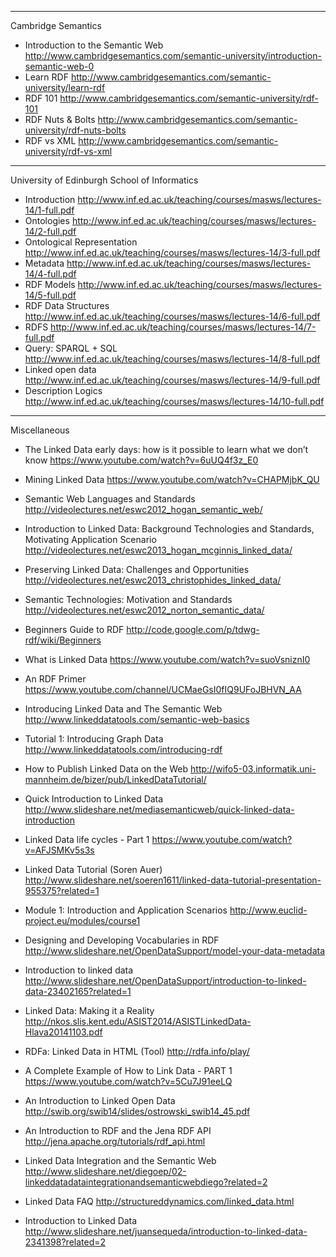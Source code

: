----------------------------------------------------------------------
Cambridge Semantics
*  Introduction to the Semantic Web
   http://www.cambridgesemantics.com/semantic-university/introduction-semantic-web-0
*  Learn RDF
   http://www.cambridgesemantics.com/semantic-university/learn-rdf
*  RDF 101
   http://www.cambridgesemantics.com/semantic-university/rdf-101
*  RDF Nuts & Bolts
   http://www.cambridgesemantics.com/semantic-university/rdf-nuts-bolts
*  RDF vs XML
   http://www.cambridgesemantics.com/semantic-university/rdf-vs-xml

----------------------------------------------------------------------
University of Edinburgh School of Informatics
*  Introduction	
   http://www.inf.ed.ac.uk/teaching/courses/masws/lectures-14/1-full.pdf
*  Ontologies
   http://www.inf.ed.ac.uk/teaching/courses/masws/lectures-14/2-full.pdf 
*  Ontological Representation
   http://www.inf.ed.ac.uk/teaching/courses/masws/lectures-14/3-full.pdf
*  Metadata
   http://www.inf.ed.ac.uk/teaching/courses/masws/lectures-14/4-full.pdf
*  RDF Models
   http://www.inf.ed.ac.uk/teaching/courses/masws/lectures-14/5-full.pdf
*  RDF Data Structures
   http://www.inf.ed.ac.uk/teaching/courses/masws/lectures-14/6-full.pdf
*  RDFS
   http://www.inf.ed.ac.uk/teaching/courses/masws/lectures-14/7-full.pdf
*  Query: SPARQL + SQL	
   http://www.inf.ed.ac.uk/teaching/courses/masws/lectures-14/8-full.pdf
*  Linked open data
   http://www.inf.ed.ac.uk/teaching/courses/masws/lectures-14/9-full.pdf
*  Description Logics
   http://www.inf.ed.ac.uk/teaching/courses/masws/lectures-14/10-full.pdf

----------------------------------------------------------------------
Miscellaneous
*  The Linked Data early days: how is it possible to learn what we don’t know
   https://www.youtube.com/watch?v=6uUQ4f3z_E0
   
   
*  Mining Linked Data
   https://www.youtube.com/watch?v=CHAPMjbK_QU
   
   
*  Semantic Web Languages and Standards
   http://videolectures.net/eswc2012_hogan_semantic_web/
   
   
*  Introduction to Linked Data: Background Technologies and Standards, Motivating Application Scenario
   http://videolectures.net/eswc2013_hogan_mcginnis_linked_data/
   
   
*  Preserving Linked Data: Challenges and Opportunities
   http://videolectures.net/eswc2013_christophides_linked_data/
   
   
*  Semantic Technologies: Motivation and Standards
   http://videolectures.net/eswc2012_norton_semantic_data/
   
   
*  Beginners Guide to RDF
   http://code.google.com/p/tdwg-rdf/wiki/Beginners
   
   
*  What is Linked Data
   https://www.youtube.com/watch?v=suoVsniznI0
   
   
*  An RDF Primer
   https://www.youtube.com/channel/UCMaeGsI0fIQ9UFoJBHVN_AA
   
   
*  Introducing Linked Data and The Semantic Web
   http://www.linkeddatatools.com/semantic-web-basics
   
   
*  Tutorial 1: Introducing Graph Data
   http://www.linkeddatatools.com/introducing-rdf
   
   
*  How to Publish Linked Data on the Web
   http://wifo5-03.informatik.uni-mannheim.de/bizer/pub/LinkedDataTutorial/
   
   
* Quick Introduction to Linked Data
   http://www.slideshare.net/mediasemanticweb/quick-linked-data-introduction
   
   
*  Linked Data life cycles - Part 1
   https://www.youtube.com/watch?v=AFJSMKv5s3s
   
   
*  Linked Data Tutorial (Soren Auer)
   http://www.slideshare.net/soeren1611/linked-data-tutorial-presentation-955375?related=1
   
   
*  Module 1: Introduction and Application Scenarios
   http://www.euclid-project.eu/modules/course1
   
   
*  Designing and Developing Vocabularies in RDF
   http://www.slideshare.net/OpenDataSupport/model-your-data-metadata
   
   
*  Introduction to linked data
   http://www.slideshare.net/OpenDataSupport/introduction-to-linked-data-23402165?related=1
   
   
*  Linked Data: Making it a Reality
   http://nkos.slis.kent.edu/ASIST2014/ASISTLinkedData-Hlava20141103.pdf
   
   
*  RDFa: Linked Data in HTML (Tool)
   http://rdfa.info/play/
   
   
*  A Complete Example of How to Link Data - PART 1
   https://www.youtube.com/watch?v=5Cu7J91eeLQ
   
   
*  An Introduction to Linked Open Data
   http://swib.org/swib14/slides/ostrowski_swib14_45.pdf
   
   
*  An Introduction to RDF and the Jena RDF API
   http://jena.apache.org/tutorials/rdf_api.html
   
   
*  Linked Data Integration and the Semantic Web
   http://www.slideshare.net/diegoep/02-linkeddatadataintegrationandsemanticwebdiego?related=2
   
   
*  Linked Data FAQ
   http://structureddynamics.com/linked_data.html
   
   
*  Introduction to Linked Data
   http://www.slideshare.net/juansequeda/introduction-to-linked-data-2341398?related=2


